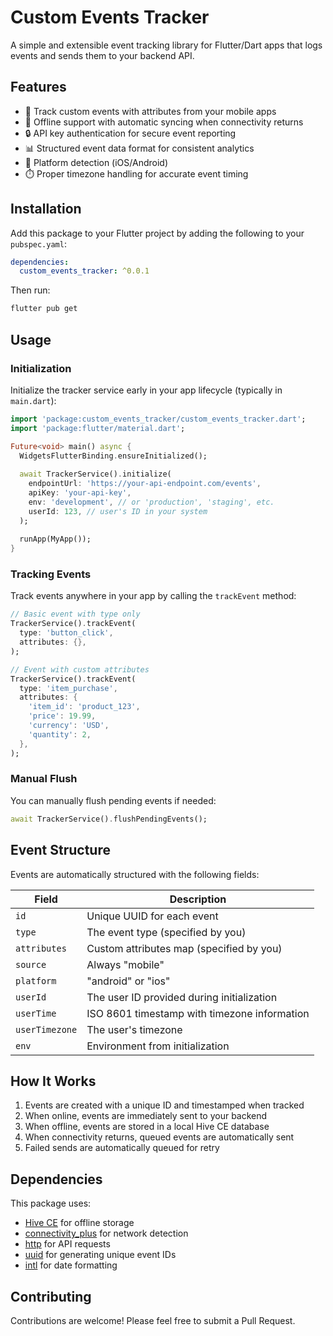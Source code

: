 # Custom Events Tracker

A simple and extensible event tracking library for Flutter/Dart apps that logs events and sends them to your backend API.

## Features

- 📱 Track custom events with attributes from your mobile apps
- 🔄 Offline support with automatic syncing when connectivity returns
- 🔒 API key authentication for secure event reporting
- 📊 Structured event data format for consistent analytics
- 📱 Platform detection (iOS/Android)
- ⏱️ Proper timezone handling for accurate event timing

## Installation

Add this package to your Flutter project by adding the following to your `pubspec.yaml`:

```yaml
dependencies:
  custom_events_tracker: ^0.0.1
```

Then run:

```bash
flutter pub get
```

## Usage

### Initialization

Initialize the tracker service early in your app lifecycle (typically in `main.dart`):

```dart
import 'package:custom_events_tracker/custom_events_tracker.dart';
import 'package:flutter/material.dart';

Future<void> main() async {
  WidgetsFlutterBinding.ensureInitialized();
  
  await TrackerService().initialize(
    endpointUrl: 'https://your-api-endpoint.com/events',
    apiKey: 'your-api-key',
    env: 'development', // or 'production', 'staging', etc.
    userId: 123, // user's ID in your system
  );
  
  runApp(MyApp());
}
```

### Tracking Events

Track events anywhere in your app by calling the `trackEvent` method:

```dart
// Basic event with type only
TrackerService().trackEvent(
  type: 'button_click',
  attributes: {},
);

// Event with custom attributes
TrackerService().trackEvent(
  type: 'item_purchase',
  attributes: {
    'item_id': 'product_123',
    'price': 19.99,
    'currency': 'USD',
    'quantity': 2,
  },
);
```

### Manual Flush

You can manually flush pending events if needed:

```dart
await TrackerService().flushPendingEvents();
```

## Event Structure

Events are automatically structured with the following fields:

| Field | Description |
|-------|-------------|
| `id` | Unique UUID for each event |
| `type` | The event type (specified by you) |
| `attributes` | Custom attributes map (specified by you) |
| `source` | Always "mobile" |
| `platform` | "android" or "ios" |
| `userId` | The user ID provided during initialization |
| `userTime` | ISO 8601 timestamp with timezone information |
| `userTimezone` | The user's timezone |
| `env` | Environment from initialization |

## How It Works

1. Events are created with a unique ID and timestamped when tracked
2. When online, events are immediately sent to your backend
3. When offline, events are stored in a local Hive CE database
4. When connectivity returns, queued events are automatically sent
5. Failed sends are automatically queued for retry

## Dependencies

This package uses:
- [Hive CE](https://pub.dev/packages/hive_ce) for offline storage
- [connectivity_plus](https://pub.dev/packages/connectivity_plus) for network detection
- [http](https://pub.dev/packages/http) for API requests
- [uuid](https://pub.dev/packages/uuid) for generating unique event IDs
- [intl](https://pub.dev/packages/intl) for date formatting

## Contributing

Contributions are welcome! Please feel free to submit a Pull Request.
